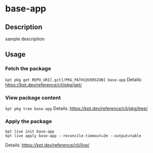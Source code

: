 # base-app

## Description
sample description

## Usage

### Fetch the package
`kpt pkg get REPO_URI[.git]/PKG_PATH[@VERSION] base-app`
Details: https://kpt.dev/reference/cli/pkg/get/

### View package content
`kpt pkg tree base-app`
Details: https://kpt.dev/reference/cli/pkg/tree/

### Apply the package
```
kpt live init base-app
kpt live apply base-app --reconcile-timeout=2m --output=table
```
Details: https://kpt.dev/reference/cli/live/
